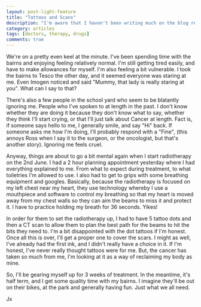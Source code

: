```yaml
---
layout: post-light-feature
title: "Tattoos and Scans"
description: "I'm aware that I haven't been writing much on the blog recently, but that's because not much has been happening, and that's a good thing."
category: articles
tags: [doctors, therapy, drugs]
comments: true
---
```


We're on a pretty even keel at the minute.  I've been spending time with the bairns and enjoying feeling relatively normal.  I'm still getting tired easily, and have to make allowances for myself.  I'm also feeling a bit vulnerable.  I took the bairns to Tesco the other day, and it seemed everyone was staring at me.  Even Imogen noticed and said "Mummy, that lady is really staring at you". What can I say to that?

There's also a few people in the school yard who seem to be blatantly ignoring me.  People who I've spoken to at length in the past.  I don't know whether they are doing it because they don't know what to say, whether they think I'll start crying, or that I'll just talk about Cancer at length.  Fact is, if someone says hello to me, I generally smile, and say "Hi" back.  If someone asks me how I'm doing, I'll probably respond with a "Fine", (this annoys Ross when I say it to the surgeon, or the oncologist, but that's another story).  Ignoring me feels cruel.

Anyway, things are about to go a bit mental again when I start radiotherapy on the 2nd June.  I had a 2 hour planning appointment yesterday where I had everything explained to me.  From what to expect during treatment, to what toiletries I'm allowed to use.  I also had to get to grips with some breathing equipment and googles.  Basically, because the radiotherapy is focused on my left chest near my heart, they use technology whereby I use a mouthpiece and software to control my breathing so that my heart is moved away from my chest walls so they can aim the beams to miss it and protect it.  I have to practice holding my breath for 36 seconds.  Yikes!

In order for them to set the radiotherapy up, I had to have 5 tattoo dots and then a CT scan to allow them to plan the best path for the beams to hit the bits they need to.  I'm a bit disappointed with the dot tattoos if I'm honest.  Once all this is over, I'll get a proper one to cover the scars.  I might as well, I've already had the first ink, and I didn't really have a choice in it.  If I'm honest, I've never really thought tattoos were for me.  But, the cancer has taken so much from me, I'm looking at it as a way of reclaiming my body as mine.

So, I'll be gearing myself up for 3 weeks of treatment.  In the meantime, it's half term, and I get some quality time with my bairns.  I imagine they'll be out on their bikes, at the park and generally having fun.  Just what we all need.

Jx